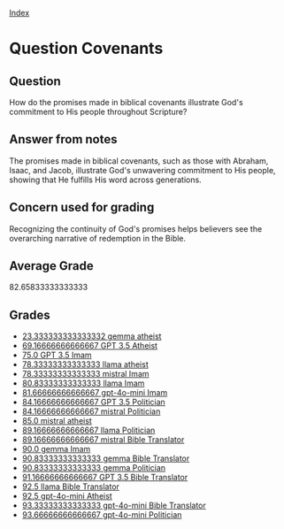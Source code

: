 
[Index](../../index.md)
# Question Covenants
## Question
How do the promises made in biblical covenants illustrate God's commitment to His people throughout Scripture?

## Answer from notes
The promises made in biblical covenants, such as those with Abraham, Isaac, and Jacob, illustrate God's unwavering commitment to His people, showing that He fulfills His word across generations.

## Concern used for grading
Recognizing the continuity of God's promises helps believers see the overarching narrative of redemption in the Bible.

## Average Grade
82.65833333333333

## Grades
 * [23.333333333333332 gemma atheist](../answers/gemma_atheist/Covenants.md)
 * [69.16666666666667 GPT 3.5 Atheist](../answers/GPT_3.5_Atheist/Covenants.md)
 * [75.0 GPT 3.5 Imam](../answers/GPT_3.5_Imam/Covenants.md)
 * [78.33333333333333 llama atheist](../answers/llama_atheist/Covenants.md)
 * [78.33333333333333 mistral Imam](../answers/mistral_Imam/Covenants.md)
 * [80.83333333333333 llama Imam](../answers/llama_Imam/Covenants.md)
 * [81.66666666666667 gpt-4o-mini Imam](../answers/gpt-4o-mini_Imam/Covenants.md)
 * [84.16666666666667 GPT 3.5 Politician](../answers/GPT_3.5_Politician/Covenants.md)
 * [84.16666666666667 mistral Politician](../answers/mistral_Politician/Covenants.md)
 * [85.0 mistral atheist](../answers/mistral_atheist/Covenants.md)
 * [89.16666666666667 llama Politician](../answers/llama_Politician/Covenants.md)
 * [89.16666666666667 mistral Bible Translator](../answers/mistral_Bible_Translator/Covenants.md)
 * [90.0 gemma Imam](../answers/gemma_Imam/Covenants.md)
 * [90.83333333333333 gemma Bible Translator](../answers/gemma_Bible_Translator/Covenants.md)
 * [90.83333333333333 gemma Politician](../answers/gemma_Politician/Covenants.md)
 * [91.16666666666667 GPT 3.5 Bible Translator](../answers/GPT_3.5_Bible_Translator/Covenants.md)
 * [92.5 llama Bible Translator](../answers/llama_Bible_Translator/Covenants.md)
 * [92.5 gpt-4o-mini Atheist](../answers/gpt-4o-mini_Atheist/Covenants.md)
 * [93.33333333333333 gpt-4o-mini Bible Translator](../answers/gpt-4o-mini_Bible_Translator/Covenants.md)
 * [93.66666666666667 gpt-4o-mini Politician](../answers/gpt-4o-mini_Politician/Covenants.md)
